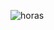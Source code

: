 ![horas](https://user-images.githubusercontent.com/80782792/233276264-19b813c9-9cf4-423f-8405-948340ccb6cd.png)
